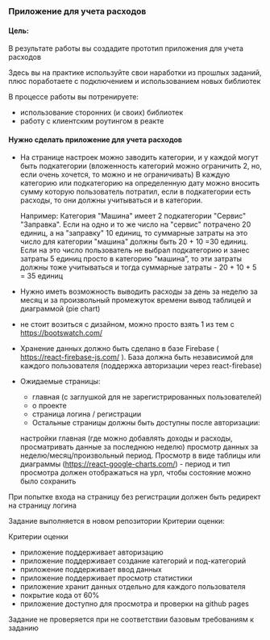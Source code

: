 ### Приложение для учета расходов

#### Цель:

В результате работы вы создадите прототип приложения для учета расходов

Здесь вы на практике используйте свои наработки из прошлых заданий, плюс поработаете с подключением и использованием новых библиотек

В процессе работы вы потренируете:

- использование сторонних (и своих) библиотек
- работу с клиентским роутингом в реакте

#### Нужно сделать приложение для учета расходов

- На странице настроек можно заводить категории, и у каждой могут быть подкатегории (вложенность категорий можно ограничить 2, но, если очень хочется, то можно и не ограничивать) В каждую категорию или подкатегорию на определенную дату можно вносить сумму которую пользователь потратил, если в подкатегории есть расходы, то они должны учитываться и в категории.

  Например: Категория "Машина" имеет 2 подкатегории "Сервис" "Заправка". Если на одно и то же число на "сервис" потрачено 20 единиц, а на "заправку" 10 единиц, то суммарные затраты на это число для категории "машина" должны быть 20 + 10 =30 единиц. Если на это число пользователь не выбрал подкатегорию и занес затраты 5 единиц просто в категорию “машина”, то эти затраты должны тоже учитываться и тогда суммарные затраты - 20 + 10 + 5 = 35 единиц

- Нужно иметь возможность выводить расходы за день за неделю за месяц и за произвольный промежуток времени вывод таблицей и диаграммой (pie chart)
- не стоит возиться с дизайном, можно просто взять 1 из тем с https://bootswatch.com/

- Хранение данных должно быть сделано в базе Firebase ( https://react-firebase-js.com/ ). База должна быть независимой для каждого пользователя (поддержка авторизации через react-firebase)

- Ожидаемые страницы:

  - главная (с заглушкой для не зарегистрированных пользователей)
  - о проекте
  - страница логина / регистрации
  - Остальные страницы должны быть доступны после авторизации:

  настройки
  главная (где можно добавлять доходы и расходы, просматривать данные за последнюю неделю)
  просмотр данных за неделю/месяц/произвольный период.
  Просмотр в виде таблицы или диаграммы (https://react-google-charts.com/) - период и тип просмотра должен отображаться на урл, чтобы состояние можно было сохранить

При попытке входа на страницу без регистрации должен быть редирект на страницу логина

Задание выполняется в новом репозитории
Критерии оценки:

Критерии оценки

- приложение поддерживает авторизацию
- приложение поддерживает создание категорий и под-категорий
- приложение поддерживает ввод данных
- приложение поддерживает просмотр статистики
- приложение хранит данных отдельно для каждого пользователя
- покрытие кода от 60%
- приложение доступно для просмотра и проверки на github pages

Задание не проверяется при не соответствии базовым требованиям к заданию
